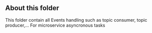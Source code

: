 ## About this folder

This folder contain all Events handling such as topic consumer, topic producer,... For microservice asyncronous tasks

